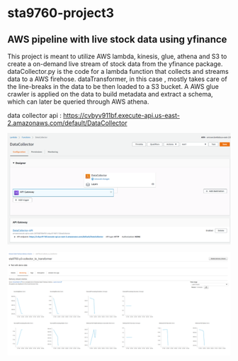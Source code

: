 # sta9760-project3 
## AWS pipeline with live stock data using yfinance 

This project is meant to utilize AWS lambda, kinesis, glue, athena and S3 to create a on-demand live stream of stock data from the yfinance package. dataCollector.py is the code for a lambda function that collects and streams data to a AWS firehose. dataTransformer, in this case , mostly takes care of the line-breaks in the data to be then loaded to a S3 bucket. 
A AWS glue crawler is applied on the data to build metadata and extract a schema, which can later be queried through AWS athena.

data collector api : https://cvbyv911bf.execute-api.us-east-2.amazonaws.com/default/DataCollector


![Screenshot](datacollector.png)


![Screenshot](monitoring.png)


